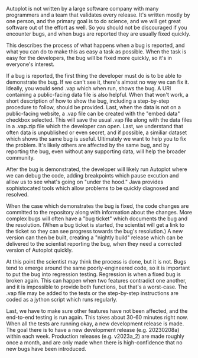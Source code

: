 Autoplot is not written by a large software company with many programmers and a team that
validates every release.  It's written mostly by one person, and the primary goal is to
do science, and we will get great software out of the effort as well.  So you should not
be discouraged if you encounter bugs, and when bugs are reported they are usually fixed
quickly.

This describes the process of what happens when a bug is reported, and what you can do
to make this as easy a task as possible.  When the task is easy for the developers, the
bug will be fixed more quickly, so it's in everyone's interest.

If a bug is reported, the first thing the developer must do is to be able to demonstrate
the bug.  If we can't see it, there's almost no way we can fix it.  Ideally, you would
send .vap which when run, shows the bug.  A URI containing a public-facing data file 
is also helpful.  When that won't work, a short description of how to show the bug, including
a step-by-step procedure to follow, should be provided.  Last, when the data is not on
a public-facing website, a .vap file can be created with the "embed data" checkbox 
selected.  This will save the usual .vap file along with the data files in a .vap.zip file
which the developer can open.  Last, we understand that often data is unpublished or even
secret, and if possible, a similiar dataset which shows the same bug is useful.  Ultimately
we want to help you to fix the problem.  It's likely others are affected by the same bug,
and by reporting the bug, even without any supporting data, will help the broader community.

After the bug is demonstrated, the developer will likely run Autoplot where we can debug
the code, adding breakpoints which pause excution and allow us to see what's going on "under
the hood."  Java provides sophistocated tools which allow problems to be quickly diagnosed
and resolved.  

When the case which demonstrates the bug is fixed, the code changes are committed to the repository
along with information about the changes.  More complex bugs will often have a "bug ticket" which
documents the bug and the resolution.  (When a bug ticket is started, the scientist will get a link
to the ticket so they can see progress towards the bug's resolution.)  A new version can 
then be built, creating a "nightly build" release which can be delivered to the scientist 
reporting the bug, when they need a corrected version of Autoplot quickly.

At this point the scientist may think the process is done, but it is not.  Bugs tend to emerge
around the same poorly-engineered code, so it is important to put the bug into regression testing.  Regression
is when a fixed bug is broken again.  This can happen when two features contradict one another, and
it is impossible to provide both functions, but that's a worst-case.  The .vap file may be added to the tests or the
step-by-step instructions are coded as a jython script which runs regularly.

Last, we have to make sure other features have not been affected, and the end-to-end testing is run
again.  This takes about 30-60 minutes right now.  When all the tests are running okay, a new development release is
made.  The goal there is to have a new development release (e.g. 20230208a) within each week.  Production 
releases (e.g. v2023a_2) are made roughly once a month, and are only made when there is high-confidence that
no new bugs have been introduced.


